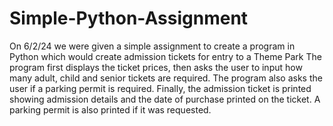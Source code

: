 # Simple-Python-Assignment
On 6/2/24 we were given a simple assignment to create a program in Python which would
create admission tickets for entry to a Theme Park
The program first displays the ticket prices, then asks the user to input
how many adult, child and senior tickets are required.
The program also asks the user if a parking permit is required.
Finally, the admission ticket is printed showing admission details
and the date of purchase printed on the ticket. A parking permit is also
printed if it was requested.
